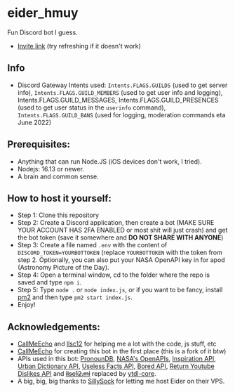 # eider_hmuy
Fun Discord bot I guess.
- [Invite link](https://tiny.cc/eider_hmuy) (try refreshing if it doesn't work)

## Info
- Discord Gateway Intents used: `Intents.FLAGS.GUILDS` (used to get server info), `Intents.FLAGS.GUILD_MEMBERS` (used to get user info and logging), Intents.FLAGS.GUILD_MESSAGES, Intents.FLAGS.GUILD_PRESENCES (used to get user status in the `userinfo` command), `Intents.FLAGS.GUILD_BANS` (used for logging, moderation commands eta June 2022)

## Prerequisites:
- Anything that can run Node.JS (iOS devices don't work, I tried).
- Nodejs: 16.13 or newer.
- A brain and common sense.

## How to host it yourself: 
- Step 1: Clone this repository
- Step 2: Create a Discord application, then create a bot (MAKE SURE YOUR ACCOUNT HAS 2FA ENABLED or most shit will just crash) and get the bot token (save it somewhere and **DO NOT SHARE WITH ANYONE**)
- Step 3: Create a file named `.env` with the content of `DISCORD_TOKEN=YOURBOTTOKEN` (replace `YOURBOTTOKEN` with the token from step 2. Optionally, you can also put your NASA OpenAPI key in for apod (Astronomy Picture of the Day). 
- Step 4: Open a terminal window, cd to the folder where the repo is saved and type `npm i`.
- Step 5: Type `node .` or `node index.js`, or if you want to be fancy, install [pm2](https://www.npmjs.com/package/pm2) and then type `pm2 start index.js`.
- Enjoy!

## Acknowledgements: 
- [CallMeEcho](https://github.com/CallMeEchoCodes) and [llsc12](https://github.com/llsc12) for helping me a lot with the code, js stuff, etc 
- [CallMeEcho](https://github.com/CallMeEchoCodes) for creating this bot in the first place (this is a fork of it btw)
- APIs used in this bot: [PronounDB](https://pronoundb.org), [NASA's OpenAPIs](https://api.nasa.gov/), [Inspiration API](https://inspiration.goprogram.ai/), [Urban Dictionary API](https://www.urbandictionary.com/), [Useless Facts API](https://uselessfacts.jsph.pl/random.json?language=en), [Bored API](https://www.boredapi.com/api/activity/), [Return Youtube Dislikes API](https://returnyoutubedislike.com) and ~~[llsc12.ml](https://llsc12.ml)~~ replaced by [ytdl-core](https://www.npmjs.com/package/ytdl-core).
- A big, big, big thanks to [SillySock](https://github.com/Sillysockk) for letting me host Eider on their VPS.